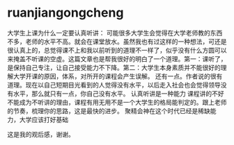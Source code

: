 # ruanjiangongcheng
大学生上课为什么一定要认真听讲：
可能很多大学生会觉得在大学老师教的东西不多，老师的水平不高。就会在课堂放水。虽然我也有过这样的一种想法，可还是很认真上的，总觉得课不上和我以前听到的道理不一样了，似乎没有什么方圆可以来掩盖不听课的空虚。这篇文章也是帮我很好的明白了一个道理。第一：课听了，是保持自己专注，让自己接受能力不下降。第二：大学生本身素质并不能很好的理解大学开课的原因，体系，对所开的课程会产生误解。
还有一点。作者说的很有道理。现在以自己短期目光看到的人觉得没有水平，以后走入社会也会觉得领导没有水平，那么就只有一点，你自己没有水平。
认真听讲是一种能力
课程讲的不好不能成为不听讲的理由，课程有用无用不是一个大学生的格局能判定的。跟上老师的节奏，梳理你的思路，这是最快的进步。
聚精会神在这个时代已经是稀缺能力，大学应该打好基础

这是我的观后感，谢谢。

